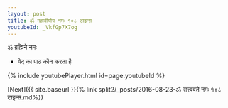 ```yaml
---
layout: post
title: ॐ महावीर्याय नमः १०८ टाइम्स
youtubeId: _VkfGp7X7og
---
```

 
 
 ॐ ब्रह्मिने नमः  
 
 -  वेद का पाठ कौन करता है 
 
  
 
  
 
 
 
 
 
 


{% include youtubePlayer.html id=page.youtubeId %}
 
[Next]({{ site.baseurl }}{% link  split2/_posts/2016-08-23-ॐ सत्त्ववते नमः १०८ टाइम्स.md%})
 
